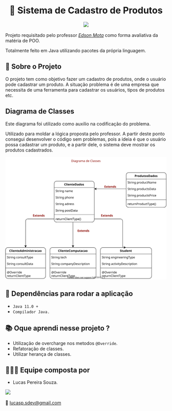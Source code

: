 <h1 align="center">👤 Sistema de Cadastro de Produtos</h1>

<p align="center">
  <img src="https://arte.folha.uol.com.br/esporte/copa-2018/palpites-da-copa/images/caixa.gif">
</p>

Projeto requisitado pelo professor [_Edson Mota_](https://www.linkedin.com/in/edsonmottac/) como forma avaliativa da matéria de POO.

Totalmente feito em Java utilizando pacotes da própria linguagem.

## 📢 Sobre o Projeto

O projeto tem como objetivo fazer um cadastro de produtos, onde o usuário pode cadastrar um produto. A situação problema é de uma empresa que necessita de uma ferramenta para cadastrar os usuários, tipos de produtos etc.

## Diagrama de Classes

Este diagrama foi utilizado como auxilio na codificação do problema.

Utilizado para moldar a lógica proposta pelo professor. A partir deste ponto consegui desenvolver o código sem problemas, pois a ideia é que o usuário possa cadastrar um produto, e a partir dele, o sistema deve mostrar os produtos cadastrados.

![Diagrama de Classes](assets/diagramaDeClasses.svg)

## 🎯 Dependências para rodar a aplicação

- `Java 11.0 +`
- `Compilador Java.`

## 📚 Oque aprendi nesse projeto ?

- Utilização de overcharge nos metodos `@Override`.
- Refatoração de classes.
- Utilizar herança de classes.

## 👨🏾‍🦱 Equipe composta por

- Lucas Pereira Souza.
  
<a href="https://www.linkedin.com/in/lucas-souza-dev/">
  <img height="25px" src="https://img.shields.io/badge/LinkedIn-0077B5?style=for-the-badge&logo=linkedin&logoColor=white" />
</a>

📩 lucasp.sdev@gmail.com
